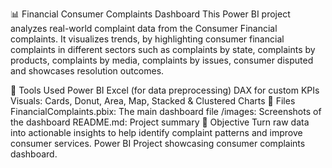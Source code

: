 📊 Financial Consumer Complaints Dashboard
This Power BI project analyzes real-world complaint data from the Consumer Financial complaints. It visualizes trends, by highlighting consumer financial complaints in different sectors such as complaints by state, complaints by products, complaints by media, complaints by issues, consumer disputed and showcases resolution outcomes.

🔧 Tools Used
Power BI
Excel (for data preprocessing)
DAX for custom KPIs
Visuals: Cards, Donut, Area, Map, Stacked & Clustered Charts
📂 Files
FinancialComplaints.pbix: The main dashboard file
/images: Screenshots of the dashboard
README.md: Project summary
📌 Objective
Turn raw data into actionable insights to help identify complaint patterns and improve consumer services. Power BI Project showcasing consumer complaints dashboard.
